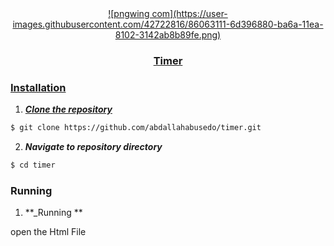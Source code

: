 <div align="center">
<a href="https://github.com/abdallahabusedo/timer" rel="noopener">
 <img>![pngwing com](https://user-images.githubusercontent.com/42722816/86063111-6d396880-ba6a-11ea-8102-3142ab8b89fe.png)</img>

</div>
<h3 align="center">Timer</h3>

### Installation

1. **_Clone the repository_**

```sh
$ git clone https://github.com/abdallahabusedo/timer.git
```
2. **_Navigate to repository directory_**
```sh
$ cd timer
```
### Running

1. **_Running **

open the Html File 
